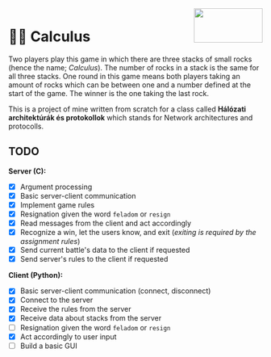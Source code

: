 <img align="right" width="136" height="68" src="https://www.gnu.org/graphics/gplv3-with-text-136x68.png">

# 🔴🔵 Calculus

Two players play this game in which there are three stacks of
small rocks (hence the name; *Calculus*). The number of rocks in
a stack is the same for all three stacks. One round in this game
means both players taking an amount of rocks which can be between
one and a number defined at the start of the game. The winner is the
one taking the last rock.

This is a project of mine written from scratch for a class
called **Hálózati architektúrák és protokollok** which stands for
Network architectures and protocolls.

## TODO

**Server (C):**

- [x] Argument processing
- [x] Basic server-client communication
- [x] Implement game rules
- [x] Resignation given the word `feladom` or `resign`
- [x] Read messages from the client and act accordingly
- [x] Recognize a win, let the users know, and exit (*exiting is required by the assignment rules*)
- [x] Send current battle's data to the client if requested
- [x] Send server's rules to the client if requested

**Client (Python):**

- [x] Basic server-client communication (connect, disconnect)
- [x] Connect to the server
- [x] Receive the rules from the server
- [x] Receive data about stacks from the server
- [ ] Resignation given the word `feladom` or `resign`
- [x] Act accordingly to user input
- [ ] Build a basic GUI 

